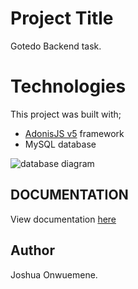 # Project Title 
Gotedo Backend task.

# Technologies
This project was built with;
- [AdonisJS v5](https://adonisjs.com/) framework
- MySQL database

![database diagram](https://github.com/Emjay6229/Gotedo-Backend-task/assets/106966402/14914ddc-50cf-4a4a-95d3-de7db553ccbc)

## DOCUMENTATION
View documentation [here](https://documenter.getpostman.com/view/26629175/2s9YkrbfNU)

## Author
Joshua Onwuemene.
